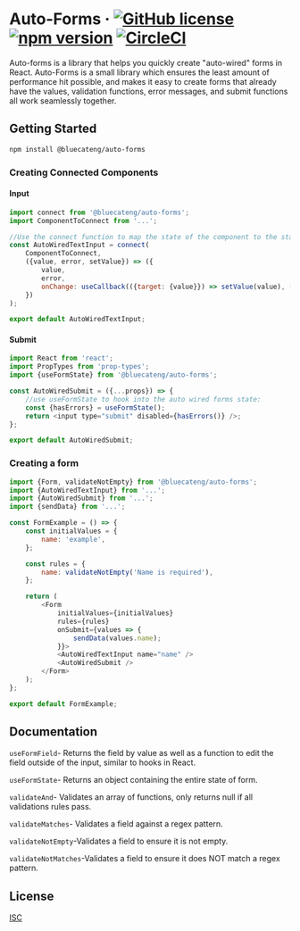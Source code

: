 # Auto-Forms &middot; [![GitHub license](https://img.shields.io/badge/license-ISC-blue.svg)](https://github.com/bluecatengineering/auto-forms/blob/use-circleci/LICENSE) [![npm version](https://img.shields.io/npm/v/@bluecateng/auto-forms.svg?style=flat)](https://www.npmjs.com/package/@bluecateng/auto-forms) [![CircleCI](https://circleci.com/gh/bluecatengineering/auto-forms.svg?style=shield)](https://circleci.com/gh/bluecatengineering/auto-forms)

Auto-forms is a library that helps you quickly create "auto-wired" forms in React. Auto-Forms is a small library which ensures the least amount of performance hit possible, and makes it easy to create forms that already have the values, validation functions, error messages, and submit functions all work seamlessly together.

## Getting Started

```bash
npm install @bluecateng/auto-forms
```

### Creating Connected Components

#### Input

```javascript
import connect from '@bluecateng/auto-forms';
import ComponentToConnect from '...';

//Use the connect function to map the state of the component to the state of the auto-wired form:
const AutoWiredTextInput = connect(
	ComponentToConnect,
	({value, error, setValue}) => ({
		value,
		error,
		onChange: useCallback(({target: {value}}) => setValue(value), [setValue]),
	})
);

export default AutoWiredTextInput;
```

#### Submit

```javascript
import React from 'react';
import PropTypes from 'prop-types';
import {useFormState} from '@bluecateng/auto-forms';

const AutoWiredSubmit = ({...props}) => {
	//use useFormState to hook into the auto wired forms state:
	const {hasErrors} = useFormState();
	return <input type="submit" disabled={hasErrors()} />;
};

export default AutoWiredSubmit;
```

### Creating a form

```javascript
import {Form, validateNotEmpty} from '@bluecateng/auto-forms';
import {AutoWiredTextInput} from '...';
import {AutoWiredSubmit} from '...';
import {sendData} from '...';

const FormExample = () => {
	const initialValues = {
		name: 'example',
	};

	const rules = {
		name: validateNotEmpty('Name is required'),
	};

	return (
		<Form
			initialValues={initialValues}
			rules={rules}
			onSubmit={values => {
				sendData(values.name);
			}}>
			<AutoWiredTextInput name="name" />
			<AutoWiredSubmit />
		</Form>
	);
};

export default FormExample;
```

## Documentation

`useFormField`- Returns the field by value as well as a function to edit the field outside of the input, similar to hooks in React.

`useFormState`- Returns an object containing the entire state of form.

`validateAnd`- Validates an array of functions, only returns null if all validations rules pass.

`validateMatches`- Validates a field against a regex pattern.

`validateNotEmpty`-Validates a field to ensure it is not empty.

`validateNotMatches`-Validates a field to ensure it does NOT match a regex pattern.

## License

[ISC](https://choosealicense.com/licenses/isc/)
